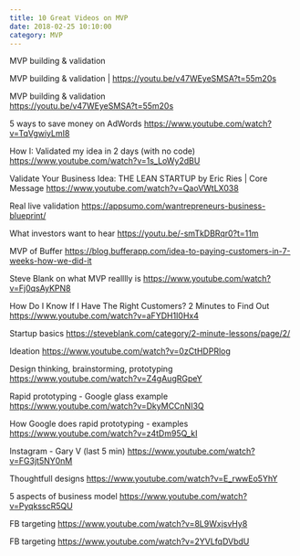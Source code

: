 ```yaml
---
title: 10 Great Videos on MVP
date: 2018-02-25 10:10:00
category: MVP
---
```


MVP building & validation

MVP building & validation | https://youtu.be/v47WEyeSMSA?t=55m20s
 


MVP building & validation	
https://youtu.be/v47WEyeSMSA?t=55m20s 

5 ways to save money on AdWords	
https://www.youtube.com/watch?v=TqVgwiyLmI8

How I: Validated my idea in 2 days (with no code)	https://www.youtube.com/watch?v=1s_LoWy2dBU

Validate Your Business Idea: THE LEAN STARTUP by Eric Ries | Core Message	https://www.youtube.com/watch?v=QaoVWtLX038

Real live validation	https://appsumo.com/wantrepreneurs-business-blueprint/ 

What investors want to hear	https://youtu.be/-smTkDBRqr0?t=11m

MVP of Buffer	https://blog.bufferapp.com/idea-to-paying-customers-in-7-weeks-how-we-did-it 

Steve Blank on what MVP realllly is	https://www.youtube.com/watch?v=Fj0qsAyKPN8

How Do I Know If I Have The Right Customers? 2 Minutes to Find Out	https://www.youtube.com/watch?v=aFYDH1I0Hx4

Startup basics	https://steveblank.com/category/2-minute-lessons/page/2/

Ideation	https://www.youtube.com/watch?v=0zCtHDPRlog

Design thinking, brainstorming, prototyping	https://www.youtube.com/watch?v=Z4gAugRGpeY

Rapid prototyping  -  Google glass example	https://www.youtube.com/watch?v=DkyMCCnNI3Q

How Google does rapid prototyping - examples	https://www.youtube.com/watch?v=z4tDm95Q_kI

Instagram - Gary V (last 5 min)	https://www.youtube.com/watch?v=FG3jt5NY0nM

Thoughtfull designs	https://www.youtube.com/watch?v=E_rwwEo5YhY

5 aspects of business model	https://www.youtube.com/watch?v=PyqksscR5QU

FB targeting	https://www.youtube.com/watch?v=8L9WxjsvHy8

FB targeting	https://www.youtube.com/watch?v=2YVLfqDVbdU


